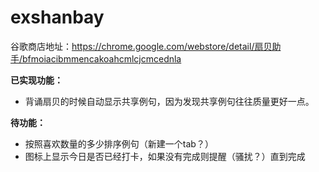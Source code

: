 exshanbay
=========
谷歌商店地址：https://chrome.google.com/webstore/detail/扇贝助手/bfmoiacibmmencakoahcmlcjcmcednla
  
  

**已实现功能：**   

+ 背诵扇贝的时候自动显示共享例句，因为发现共享例句往往质量更好一点。


**待功能：**   

+ 按照喜欢数量的多少排序例句（新建一个tab？）
+ 图标上显示今日是否已经打卡，如果没有完成则提醒（骚扰？）直到完成
